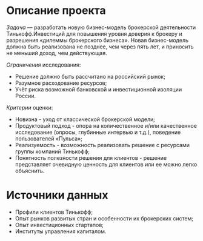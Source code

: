 # Описание проекта

*Задача* — разработать новую бизнес-модель брокерской деятельности Тинькофф.Инвестиций для повышения уровня доверия
к брокеру и разрешения «дилеммы брокерского бизнеса». Новая бизнес-модель должна быть реализована не позднее, чем через
пять лет, и приносить не меньший доход, чем действующая.

*Ограничения* исследования:

* Решение должно быть рассчитано на российский рынок;
* Разумное расходование ресурсов;
* Учёт риска возможной банковской и инвестиционной изоляции России.

*Критерии* оценки:

* Новизна - уход от классической брокерской модели;
* Продуктовый подход - опора на количественное и/или качественное исследование (опросы, глубинные интервью и т.д.), поведение пользователей «Пульса»;
* Реализуемость - возможность реализовать решение с ресурсами группы компаний Тинькофф;
* Понятность полезности решения для клиентов - решение представляет очевидную ценность для клиентов или ее можно легко объяснить.

# Источники данных

* Профили клиентов Тинькофф;
* Опыт рынков развитых стран и особенности их брокерских систем;
* Опыт инвестиционных стартапов;
* Институты управления капиталом.
